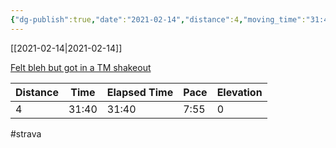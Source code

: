 ```yaml
---
{"dg-publish":true,"date":"2021-02-14","distance":4,"moving_time":"31:40","elapsed_time":"31:40","pace":"7:55","total_elevation_gain":0,"url":"https://www.strava.com/activities/4788613940","permalink":"/01-personal/strava/2021-02-14-felt-bleh-but-got-in-a-tm-shakeout/","dgPassFrontmatter":true}
---
```



[[2021-02-14\|2021-02-14]]

[Felt bleh but got in a TM shakeout](https://www.strava.com/activities/4788613940)

| Distance | Time  | Elapsed Time | Pace | Elevation |
| -------- | ----- | ------------ | ---- | --------- |
| 4        | 31:40 | 31:40        | 7:55 | 0         |




#strava
